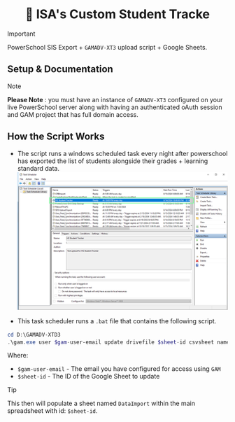 <h1 align="center">🎒 ISA's Custom Student Tracke </h1> 

> [!Important]
> PowerSchool SIS Export + `GAMADV-XT3` upload script + Google Sheets.

## Setup & Documentation 

> [!note]
> **Please Note** : you must have an instance of `GAMADV-XT3` configured on your live PowerSchool server along with having an authenticated oAuth session and GAM project that has full domain access.

## How the Script Works
* The script runs a windows scheduled task every night after powerschool has exported the list of students alongside their grades + learning standard data.
![](images/task.png)

* This task scheduler runs a `.bat` file that contains the following script.

```powershell
cd D:\GAMADV-XTD3
.\gam.exe user $gam-user-email update drivefile $sheet-id csvsheet name:DataImport localfile D:\PSShare\external\autosend\HSSTstoredgradesexport retainname
```

Where:
* `$gam-user-email` - The email you have configured for access using `GAM`
* `$sheet-id` - The ID of the Google Sheet to update

> [!Tip]
> This then will populate a sheet named `DataImport` within the main spreadsheet with id: `$sheet-id`.